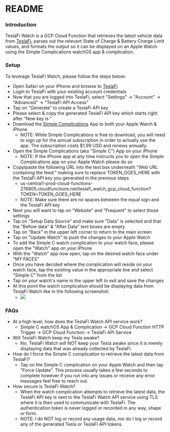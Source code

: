 README
=========

### Introduction

TeslaFi Watch is a GCP Cloud Function that retrieves the latest vehicle data from [TeslaFi](https://www.teslafi.com/index.php), parses out the relevant State of Charge & Battery Charge Limit values, and formats the output so it can be displayed on an Apple Watch using the Simple Complications watchOS app & complication.

### Setup

To leverage TeslaFi Watch, please follow the steps below:

* Open Safari on your iPhone and browse to [TeslaFi](https://www.teslafi.com/index.php)
* Login to TeslaFi with your existing account credentials
* Now that you are logged into TeslaFi, select "Settings" -> "Account" -> "Advanced" -> "TeslaFi API Access"
* Tap on "Generate" to create a TeslaFi API key
* Please select & copy the generated TeslaFi API key which starts right after "New key is "
* Download the [Simple Complications](https://apps.apple.com/us/app/simple-complications/id1189376822) App to both your Apple Watch & iPhone
  * NOTE: While Simple Complications is free to download, you will need to sign up for the annual subscription in order to actually use the app. The subscription costs $1.99 USD and renews annually.
* Open the Simple Complications (aka "Simple C") App on your iPhone
  * NOTE: If the iPhone app at any time instructs you to open the Simple Complications app on your Apple Watch please do so
* Copy/paste the following URL into the text box underneath "Web URL containing the feed:" making sure to replace TOKEN_GOES_HERE with the TeslaFi API key you generated in the previous steps
  * us-central1-prod-cloud-functions-276805.cloudfunctions.net/teslafi_watch_gcp_cloud_function?TOKEN=TOKEN_GOES_HERE
  * NOTE: Make sure there are no spaces between the equal sign and the TeslaFi API key
* Next you will want to tap on "Website" and "Frequent" to select those settings
* Tap on "Setup Data Source" and make sure "Data" is selected and that the "Before data" & "After Data" text boxes are empty
* Tap on "Back" in the upper left corner to return to the main screen
* Tap on "Update Watch" to push the changes to your Apple Watch
* To add the Simple C watch complication to your watch face, please open the "Watch" app on your iPhone
* With the "Watch" app now open, tap on the desired watch face under "MY FACES"
* Once you have decided where the complication will reside on your watch face, tap the existing value in the appropriate line and select "Simple C" from the list
* Tap on your watch's name in the upper left to exit and save the changes
* At this point the watch complication should be displaying data from TeslaFi Watch like in the following screenshot:
  * ![](https://pbs.twimg.com/media/Ebs_THNWAAIok1Y?format=jpg&name=small)

### FAQs

* At a high level, how does the TeslaFi Watch API service work?
  * Simple C watchOS App & Complication -> GCP Cloud Function HTTP Trigger -> GCP Cloud Function -> TeslaFi API Service
* Will TeslaFi Watch keep my Tesla awake?
  * No, TeslaFi Watch will NOT keep your Tesla awake since it is merely displaying data that was already collected by TeslaFi.
* How do I force the Simple C complication to retrieve the latest data from TeslaFi?
  * Tap on the Simple C complication on your Apple Watch and then tap "Force Update". This process usually takes a few seconds to complete however if you run into any issues or receive any error messages feel free to reach out.
* How secure is TeslaFi Watch?
  * When the watch complication attempts to retrieve the latest data, the TeslaFi API key is sent to the TeslaFi Watch API service using TLS where it is then used to communicate with TeslaFi. The authentication token is never logged or recorded in any way, shape or form.
  * NOTE: I do NOT log or record any usage data, nor do I log or record any of the generated Tesla or TeslaFi API tokens.
